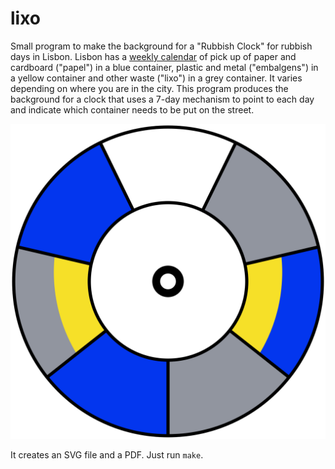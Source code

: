 # lixo

Small program to make the background for a "Rubbish Clock" for rubbish days in Lisbon. Lisbon has a [weekly calendar](https://informacoeseservicos.lisboa.pt/servicos/dias-do-lixo) of pick up of paper and cardboard ("papel") in a blue container, plastic and metal ("embalgens") in a yellow container and other waste ("lixo") in a grey container. It varies depending on where you are in the city. This program produces the background for a clock that uses a 7-day mechanism to point to each day and indicate which container needs to be put on the street.

![Example of the clock SVG](/lixo.svg)

It creates an SVG file and a PDF. Just run `make`.
